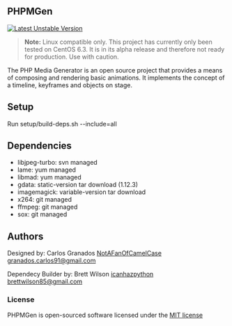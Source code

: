 ## PHPMGen

[![Latest Unstable Version](http://imgh.us/unstable_1.svg)](https://github.com/NotAFanOfCamelCase/PHPMGen.git)

> **Note:** Linux compatible only. This project has currently only been tested on CentOS 6.3. It is in its alpha release and therefore not ready for production. Use with caution.

The PHP Media Generator is an open source project that provides a means of composing and rendering basic animations. It implements the concept of a timeline,
keyframes and objects on stage.

## Setup

Run setup/build-deps.sh --include=all

## Dependencies

* libjpeg-turbo: svn managed
* lame: yum managed
* libmad: yum managed
* gdata: static-version tar download (1.12.3)
* imagemagick: variable-version tar download
* x264: git managed
* ffmpeg: git managed
* sox: git managed

## Authors
Designed by:
Carlos Granados [NotAFanOfCamelCase](https://github.com/NotAFanOfCamelCase)
<granados.carlos91@gmail.com>

Dependecy Builder by:
Brett Wilson [icanhazpython](https://github.com/icanhazpython)
<brettwilson85@gmail.com>

### License

PHPMGen is open-sourced software licensed under the [MIT license](http://opensource.org/licenses/MIT)